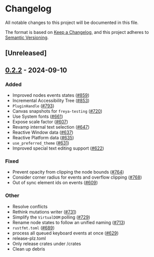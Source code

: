 # Changelog

All notable changes to this project will be documented in this file.

The format is based on [Keep a Changelog](https://keepachangelog.com/en/1.0.0/),
and this project adheres to [Semantic Versioning](https://semver.org/spec/v2.0.0.html).

## [Unreleased]

## [0.2.2](https://github.com/marc2332/freya/compare/freya-testing-v0.2.1...freya-testing-v0.2.2) - 2024-09-10

### Added

- Improved nodes events states ([#859](https://github.com/marc2332/freya/pull/859))
- Incremental Accessibility Tree ([#853](https://github.com/marc2332/freya/pull/853))
- `PluginHandle` ([#793](https://github.com/marc2332/freya/pull/793))
- Canvas snapshots for `freya-testing` ([#720](https://github.com/marc2332/freya/pull/720))
- Use System fonts ([#661](https://github.com/marc2332/freya/pull/661))
- Expose scale factor ([#607](https://github.com/marc2332/freya/pull/607))
- Revamp internal text selection ([#647](https://github.com/marc2332/freya/pull/647))
- Reactive Window data ([#637](https://github.com/marc2332/freya/pull/637))
- Reactive Platform data ([#635](https://github.com/marc2332/freya/pull/635))
- `use_preferred_theme` ([#631](https://github.com/marc2332/freya/pull/631))
- Improved special text editing support ([#622](https://github.com/marc2332/freya/pull/622))

### Fixed

- Prevent opacity from clipping the node bounds ([#764](https://github.com/marc2332/freya/pull/764))
- Consider corner radius for events and overflow clipping ([#768](https://github.com/marc2332/freya/pull/768))
- Out of sync element ids on events ([#609](https://github.com/marc2332/freya/pull/609))

### Other

- Resolve conflicts
- Rethink mutations writer ([#731](https://github.com/marc2332/freya/pull/731))
- Simplify the `VirtualDOM` polling ([#729](https://github.com/marc2332/freya/pull/729))
- Rename node states to follow an unified naming ([#713](https://github.com/marc2332/freya/pull/713))
- `rustfmt.toml` ([#689](https://github.com/marc2332/freya/pull/689))
- process all queued keyboard events at once ([#629](https://github.com/marc2332/freya/pull/629))
- release-plz.toml
- Only release crates under /crates
- Clean up debris
